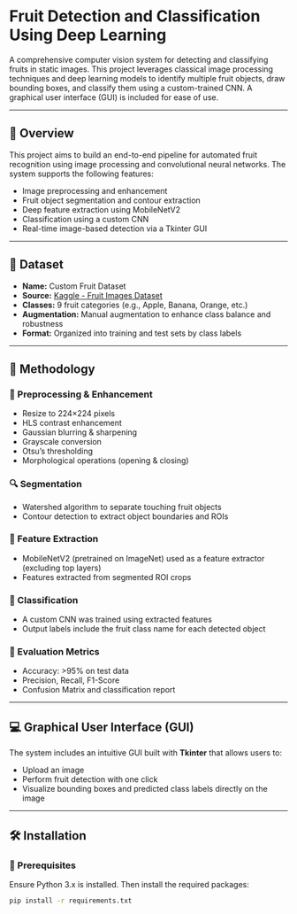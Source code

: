 #  Fruit Detection and Classification Using Deep Learning

A comprehensive computer vision system for detecting and classifying fruits in static images. This project leverages classical image processing techniques and deep learning models to identify multiple fruit objects, draw bounding boxes, and classify them using a custom-trained CNN. A graphical user interface (GUI) is included for ease of use.

---

## 📌 Overview

This project aims to build an end-to-end pipeline for automated fruit recognition using image processing and convolutional neural networks. The system supports the following features:

- Image preprocessing and enhancement
- Fruit object segmentation and contour extraction
- Deep feature extraction using MobileNetV2
- Classification using a custom CNN
- Real-time image-based detection via a Tkinter GUI

---

## 📂 Dataset

- **Name:** Custom Fruit Dataset  
- **Source:** [Kaggle - Fruit Images Dataset](https://www.kaggle.com/datasets/shreyapmaher/fruits-dataset-images)  
- **Classes:** 9 fruit categories (e.g., Apple, Banana, Orange, etc.)  
- **Augmentation:** Manual augmentation to enhance class balance and robustness  
- **Format:** Organized into training and test sets by class labels

---

## 🧪 Methodology

### 🔧 Preprocessing & Enhancement
- Resize to 224×224 pixels
- HLS contrast enhancement
- Gaussian blurring & sharpening
- Grayscale conversion
- Otsu’s thresholding
- Morphological operations (opening & closing)

### 🔍 Segmentation
- Watershed algorithm to separate touching fruit objects
- Contour detection to extract object boundaries and ROIs

### 📐 Feature Extraction
- MobileNetV2 (pretrained on ImageNet) used as a feature extractor (excluding top layers)
- Features extracted from segmented ROI crops

### 🧠 Classification
- A custom CNN was trained using extracted features
- Output labels include the fruit class name for each detected object

### 🧾 Evaluation Metrics
- Accuracy: >95% on test data
- Precision, Recall, F1-Score
- Confusion Matrix and classification report

---

## 💻 Graphical User Interface (GUI)

The system includes an intuitive GUI built with **Tkinter** that allows users to:
- Upload an image
- Perform fruit detection with one click
- Visualize bounding boxes and predicted class labels directly on the image

---

## 🛠 Installation

### 🔗 Prerequisites

Ensure Python 3.x is installed. Then install the required packages:

```bash
pip install -r requirements.txt
